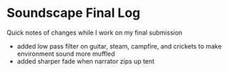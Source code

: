 # Soundscape Final Log

Quick notes of changes while I work on my final submission
- added low pass filter on guitar, steam, campfire, and crickets to make environment sound more muffled
- added sharper fade when narrator zips up tent
